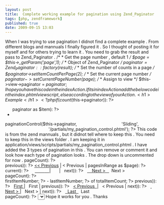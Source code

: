```yaml
---
layout: post
title:  Complete working example for pagination using Zend_Paginator
tags: [php, zendframework]
published: true
date: 2009-09-15 13:03
---
```

When I was trying to use pagination I didnot find a complete example . From different blogs and mannuals I finally figured it . So I thought of posting it for myself and for others trying to learn it .  You need to grab the result and pass to Zend\_Paginator .      /*     * Get the page number , default 1     */     $page = $this->_getParam('page',1);     /*     * Object of Zend_Paginator     */     $paginator = Zend_Paginator::factory($result);     /*     * Set the number of counts in a page     */     $paginator->setItemCountPerPage(2);     /*     * Set the current page number     */     $paginator->setCurrentPageNumber($page);     /*     * Assign to view     */     $this->view->paginator = $paginator;  I hope you have this code in the indexAction . If its in indexAction add the below code in the index.phtml view script , else according to the view of your Action .      <h1>Example</h1>     <?php if (count($this->paginator)): ?>     <ul>     <?php     /*     * Iterate through the paginator to show the results     */     foreach ($this->paginator as $item): ?>     <li><?php echo $item['FirstName'] ." ".$item['LastName']; ?></li>     <?php endforeach; ?>     </ul>     <?php endif; ?>     <?php     /*     * Print the pagination of type , drop down or search type or of your choice.     */     echo $this->paginationControl($this->paginator,                                         'Sliding',                                         '/partials/my_pagination_control.phtml'); ?>  This code is from the zend mannuals , but it didnot tell where to keep this . You need to keep this in the views folder . I am keeping it in application/views/scripts/partials/my\_pagination\_control.phtml . I have added the 3 types of pagination in this . You can remove or comment it and look how each type of pagination looks . The drop down is uncommented for now .      <?php     /*     * Search pagination     */     ?>     <?php /*if ($this->pageCount): ?>     <div class="paginationControl">     <!-- Previous page link -->     <?php if (isset($this->previous)): ?>     <a href="<?php echo $this->url(array('page' => $this->previous)); ?>"> << Previous</a> |     <?php else: ?>     <span class="disabled">&lt; Previous</span> |     <?php endif; ?>     <!-- Numbered page links -->     <?php foreach ($this->pagesInRange as $page): ?>     <?php if ($page != $this->current): ?>         <a href="<?php echo $this->url(array('page' => $page)); ?>">             <?php echo $page; ?>         </a> |       <?php else: ?>         <?php echo $page; ?> |       <?php endif; ?>     <?php endforeach; ?>     <!-- Next page link -->     <?php if (isset($this->next)): ?>       <a href="<?php echo $this->url(array('page' => $this->next)); ?>">         Next &gt;       </a>     <?php else: ?>       <span class="disabled">Next &gt;</span>     <?php endif; ?>     </div>     <?php endif; */?>     <?php     /*      * Item pagination example      *      */     ?>     <!--     See http://developer.yahoo.com/ypatterns/pattern.php?pattern=itempagination     -->     <?php /*if ($this->pageCount): ?>     <div class="paginationControl">     <?php echo $this->firstItemNumber; ?> - <?php echo $this->lastItemNumber; ?>     of <?php echo $this->totalItemCount; ?>     <!-- First page link -->     <?php if (isset($this->previous)): ?>       <a href="<?php echo $this->url(array('page' => $this->first)); ?>">First </a> |     <?php else: ?>       <span class="disabled">First</span> |     <?php endif; ?>     <!-- Previous page link -->     <?php if (isset($this->previous)): ?>       <a href="<?php echo $this->url(array('page' => $this->previous)); ?>"> &lt; Previous  </a> |     <?php else: ?>       <span class="disabled">&lt; Previous</span> |     <?php endif; ?>     <!-- Next page link -->     <?php if (isset($this->next)): ?>       <a href="<?php echo $this->url(array('page' => $this->next)); ?>">  Next &gt; </a> |     <?php else: ?>       <span class="disabled">Next &gt;</span> |     <?php endif; ?>     <!-- Last page link -->     <?php if (isset($this->next)): ?>       <a href="<?php echo $this->url(array('page' => $this->last)); ?>">  Last  </a>     <?php else: ?>       <span class="disabled">Last</span>     <?php endif; ?>     </div>     <?php endif; */?>     <?php     /*      * Drop down paginaton example      */     ?>     <?php if ($this->pageCount): ?>     <select id="paginationControl" size="1">     <?php foreach ($this->pagesInRange as $page): ?>       <?php $selected = ($page == $this->current) ? ' selected="selected"' : ''; ?>       <option value="<?php             echo $this->url(array('page' => $page));?>"<?php echo $selected ?>>         <?php echo $page; ?>       </option>     <?php endforeach; ?>     </select>     <?php endif; ?>     <script type="text/javascript" src="http://ajax.googleapis.com/ajax/libs/prototype/1.6.0.2/prototype.js"></script>     <script type="text/javascript">     $('paginationControl').observe('change', function() {         window.location = this.options[this.selectedIndex].value;     })     </script>  Hope it works for you . Thanks   
